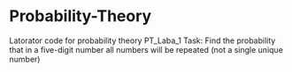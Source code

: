 # Probability-Theory
Latorator code for probability theory
PT_Laba_1 Task:
Find the probability that in a five-digit number all numbers will be repeated (not a single unique number)
